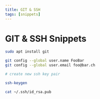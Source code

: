 ```yaml
---
title: GIT & SSH
tags: [snippets]
---
```


# GIT & SSH Snippets

```bash
sudo apt install git

git config --global user.name FooBar
git config --global user.email foo@bar.ch

# create new ssh key pair

ssh-keygen

cat ~/.ssh/id_rsa.pub
```